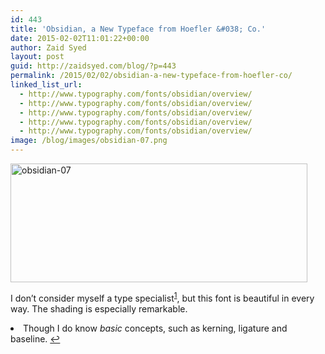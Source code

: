 ```yaml
---
id: 443
title: 'Obsidian, a New Typeface from Hoefler &#038; Co.'
date: 2015-02-02T11:01:22+00:00
author: Zaid Syed
layout: post
guid: http://zaidsyed.com/blog/?p=443
permalink: /2015/02/02/obsidian-a-new-typeface-from-hoefler-co/
linked_list_url:
  - http://www.typography.com/fonts/obsidian/overview/
  - http://www.typography.com/fonts/obsidian/overview/
  - http://www.typography.com/fonts/obsidian/overview/
  - http://www.typography.com/fonts/obsidian/overview/
  - http://www.typography.com/fonts/obsidian/overview/
image: /blog/images/obsidian-07.png
---
```

<img src="http://zaidsyed.com/images/obsidian-07.png" alt="obsidian-07" width="475" height="190" class="alignnone size-full wp-image-444" srcset="http://zaidsyed.com/blog/images/obsidian-07.png 1500w, http://zaidsyed.com/blog/images/obsidian-07-300x120.png 300w, http://zaidsyed.com/blog/images/obsidian-07-1024x410.png 1024w" sizes="(max-width: 475px) 100vw, 475px" />
  
I don&#8217;t consider myself a type specialist<sup id="fnref-443-1"><a href="#fn-443-1" rel="footnote">1</a></sup>, but this font is beautiful in every way. The shading is especially remarkable.

<li id="fn-443-1">
  Though I do know <em>basic</em> concepts, such as kerning, ligature and baseline.&#160;<a href="#fnref-443-1" rev="footnote">&#8617;</a> </fn></footnotes>